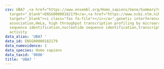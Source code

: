 ```yaml
---
csv: UBA7 ,<a href="https://www.ensembl.org/Homo_sapiens/Gene/Summary?db=core;g=ENSG00000182179"
  target="_blank">ENSG00000182179</a>,<a href="https://www.ncbi.nlm.nih.gov/pubmed/28369544"
  target="_blank"><i class="fas fa-file"></i></a>",genetic interference,functional
  association,HeLa, high throughput transcription profiling by microarray,nucleotide
  sequence identification,nucleotide sequence identification,transcriptional regulation,up-regulates
  activity
data_alias: 'UBA7 '
data_id: ENSG00000182179
data_numevidence: 1
data_species: Homo sapiens
data_taxid: '9606'
title: 'UBA7 '
---
```

